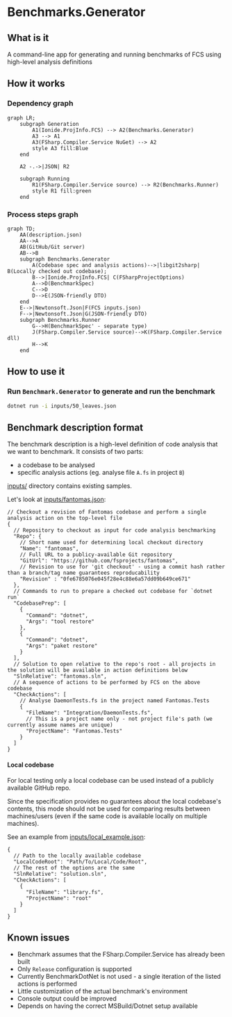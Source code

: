 # Benchmarks.Generator

## What is it
A command-line app for generating and running benchmarks of FCS using high-level analysis definitions

## How it works
### Dependency graph
```mermaid
graph LR;
    subgraph Generation
        A1(Ionide.ProjInfo.FCS) --> A2(Benchmarks.Generator)
        A3 --> A1
        A3(FSharp.Compiler.Service NuGet) --> A2
        style A3 fill:Blue
    end

    A2 -.->|JSON| R2
    
    subgraph Running
        R1(FSharp.Compiler.Service source) --> R2(Benchmarks.Runner)
        style R1 fill:green
    end
```
### Process steps graph
```mermaid
graph TD;
    AA(description.json)
    AA-->A
    AB(GitHub/Git server)
    AB-->B
    subgraph Benchmarks.Generator
        A(Codebase spec and analysis actions)-->|libgit2sharp| B(Locally checked out codebase);
        B-->|Ionide.ProjInfo.FCS| C(FSharpProjectOptions)
        A-->D(BenchmarkSpec)
        C-->D
        D-->E(JSON-friendly DTO)
    end
    E-->|Newtonsoft.Json|F(FCS inputs.json)
    F-->|Newtonsoft.Json|G(JSON-friendly DTO)
    subgraph Benchmarks.Runner
        G-->H(BenchmarkSpec' - separate type)
        J(FSharp.Compiler.Service source)-->K(FSharp.Compiler.Service dll)
        H-->K
    end
```
## How to use it
### Run `Benchmark.Generator` to generate and run the benchmark
```bash
dotnet run -i inputs/50_leaves.json 
```

## Benchmark description format
The benchmark description is a high-level definition of code analysis that we want to benchmark. It consists of two parts:
- a codebase to be analysed
- specific analysis actions (eg. analyse file `A.fs` in project `B`)

[inputs/](inputs/) directory contains existing samples.

Let's look at [inputs/fantomas.json](inputs/fantomas.json):
```json5
// Checkout a revision of Fantomas codebase and perform a single analysis action on the top-level file
{
  // Repository to checkout as input for code analysis benchmarking
  "Repo": {
    // Short name used for determining local checkout directory
    "Name": "fantomas",
    // Full URL to a publicy-available Git repository
    "GitUrl": "https://github.com/fsprojects/fantomas",
    // Revision to use for 'git checkout' - using a commit hash rather than a branch/tag name guarantees reproducability
    "Revision" : "0fe6785076e045f28e4c88e6a57dd09b649ce671"
  },
  // Commands to run to prepare a checked out codebase for `dotnet run`
  "CodebasePrep": [
    {
      "Command": "dotnet",
      "Args": "tool restore"
    },
    {
      "Command": "dotnet",
      "Args": "paket restore"
    }
  ],
  // Solution to open relative to the repo's root - all projects in the solution will be available in action definitions below
  "SlnRelative": "fantomas.sln",
  // A sequence of actions to be performed by FCS on the above codebase
  "CheckActions": [
    // Analyse DaemonTests.fs in the project named Fantomas.Tests
    {
      "FileName": "Integration/DaemonTests.fs",
      // This is a project name only - not project file's path (we currently assume names are unique)
      "ProjectName": "Fantomas.Tests"
    }
  ]
}
```
#### Local codebase
For local testing only a local codebase can be used instead of a publicly available GitHub repo.

Since the specification provides no guarantees about the local codebase's contents, this mode should not be used for comparing results between machines/users (even if the same code is available locally on multiple machines).

See an example from [inputs/local_example.json](inputs/local_example.json): 
```json5
{
  // Path to the locally available codebase
  "LocalCodeRoot": "Path/To/Local/Code/Root",
  // The rest of the options are the same
  "SlnRelative": "solution.sln",
  "CheckActions": [
    {
      "FileName": "library.fs",
      "ProjectName": "root"
    }
  ]
}
```

## Known issues
* Benchmark assumes that the FSharp.Compiler.Service has already been built
* Only `Release` configuration is supported
* Currently BenchmarkDotNet is not used - a single iteration of the listed actions is performed
* Little customization of the actual benchmark's environment
* Console output could be improved
* Depends on having the correct MSBuild/Dotnet setup available